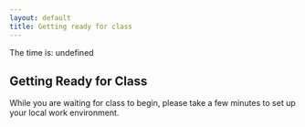 ```yaml
---
layout: default
title: Getting ready for class
---
```


The time is: undefined

## Getting Ready for Class
While you are waiting for class to begin, please take a few minutes to set up your local work environment. 
